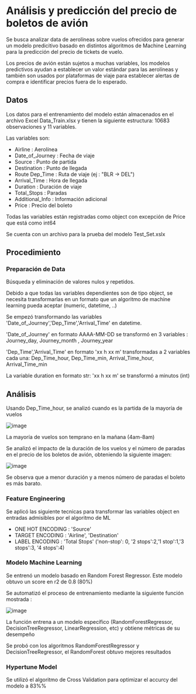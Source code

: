 # Análisis y predicción del precio de boletos de avión

Se busca analizar data de aerolíneas sobre vuelos ofrecidos para generar un modelo predicitivo basado en distintos algoritmos de Machine Learning para la predicción del precio de tickets de vuelo.

Los precios de avión están sujetos a muchas variables, los modelos predictivos ayudan a establecer un valor estándar para las aerolíneas y también son usados por plataformas de viaje para establecer alertas de compra e identificar precios fuera de lo esperado.

## Datos

Los datos para el entrenamiento del modelo están almacenados en el archivo Excel Data_Train.xlsx y tienen la siguiente estructura: 10683 observaciones y 11 variables.

Las variables son: 

- Airline : Aerolínea
- Date_of_Journey : Fecha de viaje
- Source : Punto de partida
- Destination : Punto de llegada
- Route	Dep_Time : Ruta de viaje (ej : "BLR → DEL")
- Arrival_Time : Hora de llegada
- Duration : Duración de viaje
- Total_Stops : Paradas
- Additional_Info : Información adicional
- Price : Precio del boleto

Todas las variables están registradas como object con excepción de Price que está como int64

Se cuenta con un archivo para la prueba del modelo Test_Set.xslx

## Procedimiento

### Preparación de Data

Búsqueda y eliminación de valores nulos y repetidos.

Debido a que todas las variables dependientes son de tipo object, se necesita transformarlas en un formato que un algoritmo de machine learning pueda aceptar (numeric, datetime, ..)

Se empezó transformando las variables 'Date_of_Journey','Dep_Time','Arrival_Time' en datetime.

'Date_of_Journey' en formato AAAA-MM-DD se transformó en 3 variables : Journey_day, Journey_month , Journey_year

'Dep_Time','Arrival_Time' en formato 'xx h xx m' transformadas a 2 variables cada una: Dep_Time_hour,	Dep_Time_min, Arrival_Time_hour,	Arrival_Time_min

La variable duration en formato str: 'xx h xx m' se transformó a minutos (int)

## Análisis 

Usando Dep_Time_hour, se analizó cuando es la partida de la mayoría de vuelos

![image](https://github.com/user-attachments/assets/5f335a86-7f34-40ff-8611-f2bdca3fbce8)

La mayoría de vuelos son temprano en la mañana (4am-8am)

Se analizó el impacto de la duración de los vuelos y el número de paradas en el precio de los boletos de avión, obteniendo la siguiente imagen:

![image](https://github.com/user-attachments/assets/5ef5ab74-eca3-44eb-8115-dc7046166b43)

Se observa que a menor duración y a menos número de paradas el boleto es más barato.

### Feature Engineering
Se aplicó las siguiente tecnicas para transformar las variables object en entradas admisibles por el algoritmo de ML

- ONE HOT ENCODING : 'Source'
- TARGET ENCODING : 'Airline', 'Destination'
- LABEL ENCODING : 'Total Stops' ('non-stop': 0, '2 stops':2,'1 stop':1,'3 stops':3, '4 stops':4)

### Modelo Machine Learning
Se entrenó un modelo basado en Random Forest Regressor. Este modelo obtuvo un score en r2 de 0.8 (80%)

Se automatizó el proceso de entrenamiento mediante la siguiente función mostrada : 

![image](https://github.com/user-attachments/assets/f165e311-c915-441f-97ac-c6526846d391)

La función entrena a un modelo específico (RandomForestRegressor, DecisionTreeRegressor, LinearRegression, etc) y obtiene métricas de su desempeño

Se probó con los algoritmos RandomForestRegressor y DecisionTreeRegressor, el RandomForest obtuvo mejores resultados
 

### Hypertune Model
Se utilizó el algoritmo de Cross Validation para optimizar el accurcy del modelo a 83%%

